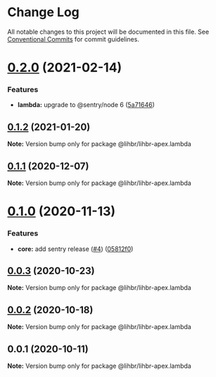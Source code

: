 # Change Log

All notable changes to this project will be documented in this file.
See [Conventional Commits](https://conventionalcommits.org) for commit guidelines.

# [0.2.0](https://github.com/lihbr/lihbr-apex/compare/@lihbr/lihbr-apex.lambda@0.1.2...@lihbr/lihbr-apex.lambda@0.2.0) (2021-02-14)


### Features

* **lambda:** upgrade to @sentry/node 6 ([5a71646](https://github.com/lihbr/lihbr-apex/commit/5a71646bf18bdd96bb8223f552d5429b3279ec18))





## [0.1.2](https://github.com/lihbr/lihbr-apex/compare/@lihbr/lihbr-apex.lambda@0.1.1...@lihbr/lihbr-apex.lambda@0.1.2) (2021-01-20)

**Note:** Version bump only for package @lihbr/lihbr-apex.lambda





## [0.1.1](https://github.com/lihbr/lihbr-apex/compare/@lihbr/lihbr-apex.lambda@0.1.0...@lihbr/lihbr-apex.lambda@0.1.1) (2020-12-07)

**Note:** Version bump only for package @lihbr/lihbr-apex.lambda





# [0.1.0](https://github.com/lihbr/lihbr-apex/compare/@lihbr/lihbr-apex.lambda@0.0.3...@lihbr/lihbr-apex.lambda@0.1.0) (2020-11-13)


### Features

* **core:** add sentry release ([#4](https://github.com/lihbr/lihbr-apex/issues/4)) ([05812f0](https://github.com/lihbr/lihbr-apex/commit/05812f0616675be560387526e46646ac74646ba7))





## [0.0.3](https://github.com/lihbr/lihbr-apex/compare/@lihbr/lihbr-apex.lambda@0.0.2...@lihbr/lihbr-apex.lambda@0.0.3) (2020-10-23)

**Note:** Version bump only for package @lihbr/lihbr-apex.lambda





## [0.0.2](https://github.com/lihbr/lihbr-apex/compare/@lihbr/lihbr-apex.lambda@0.0.1...@lihbr/lihbr-apex.lambda@0.0.2) (2020-10-18)

**Note:** Version bump only for package @lihbr/lihbr-apex.lambda





## 0.0.1 (2020-10-11)

**Note:** Version bump only for package @lihbr/lihbr-apex.lambda
